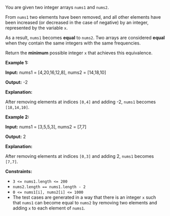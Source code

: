 You are given two integer arrays `nums1` and `nums2`.

From `nums1` two elements have been removed, and all other elements have been increased (or decreased in the case of negative) by an integer, represented by the variable `x`.

As a result, `nums1` becomes **equal** to `nums2`. Two arrays are considered **equal** when they contain the same integers with the same frequencies.

Return the **minimum** possible integer `x` that achieves this equivalence.

**Example 1:**

**Input:** nums1 = \[4,20,16,12,8\], nums2 = \[14,18,10\]

**Output:** \-2

**Explanation:**

After removing elements at indices `[0,4]` and adding -2, `nums1` becomes `[18,14,10]`.

**Example 2:**

**Input:** nums1 = \[3,5,5,3\], nums2 = \[7,7\]

**Output:** 2

**Explanation:**

After removing elements at indices `[0,3]` and adding 2, `nums1` becomes `[7,7]`.

**Constraints:**

- `3 <= nums1.length <= 200`
- `nums2.length == nums1.length - 2`
- `0 <= nums1[i], nums2[i] <= 1000`
- The test cases are generated in a way that there is an integer `x` such that `nums1` can become equal to `nums2` by removing two elements and adding `x` to each element of `nums1`.
